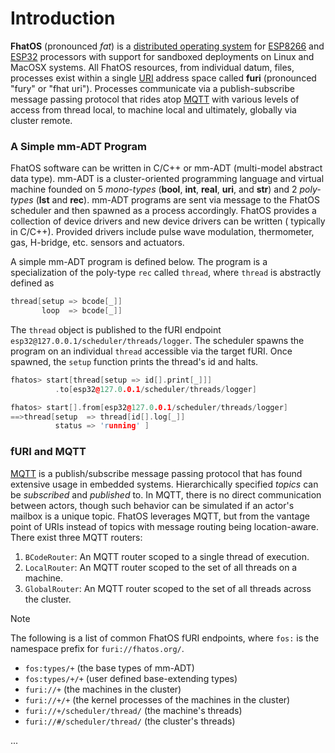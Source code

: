 # Introduction

**FhatOS** (pronounced _fat_) is
a [distributed operating system](https://en.wikipedia.org/wiki/Distributed_operating_system)
for [ESP8266](https://en.wikipedia.org/wiki/ESP8266) and [ESP32](https://en.wikipedia.org/wiki/ESP32) processors with
support for sandboxed deployments on Linux and MacOSX systems. All FhatOS resources, from individual datum, files,
processes exist within a single [URI](https://en.wikipedia.org/wiki/Uniform_Resource_Identifier) address space called
**furi** (pronounced "fury" or "fhat uri"). Processes communicate via a publish-subscribe message passing protocol that
rides atop [MQTT](https://en.wikipedia.org/wiki/MQTT) with various levels of access from thread local, to machine local
and ultimately, globally via cluster remote.

### A Simple mm-ADT Program

FhatOS software can be written in C/C++ or mm-ADT (multi-model abstract data type). mm-ADT is a cluster-oriented
programming language and virtual machine founded on 5 _mono-types_ (**bool**, **int**, **real**, **uri**, and **str**)
and 2 _poly-types_ (**lst** and **rec**). mm-ADT programs are sent via message to the FhatOS scheduler and then spawned
as a process accordingly. FhatOS provides a collection of device drivers and new device drivers can be written (
typically in C/C++). Provided drivers include pulse wave modulation, thermometer, gas, H-bridge, etc. sensors and
actuators.

A simple mm-ADT program is defined below. The program is a specialization of the poly-type `rec` called `thread`,
where `thread` is abstractly defined as

```.cpp
thread[setup => bcode[_]]
       loop  => bcode[_]]
```

The `thread` object is published to the fURI endpoint `esp32@127.0.0.1/scheduler/threads/logger`. The scheduler spawns
the program on an individual `thread` accessible via the target fURI. Once spawned, the `setup` function prints the
thread's id and halts.

```.cpp
fhatos> start[thread[setup => id[].print[_]]]
          .to[esp32@127.0.0.1/scheduler/threads/logger]    
```

```.cpp
fhatos> start[].from[esp32@127.0.0.1/scheduler/threads/logger]
==>thread[setup  => thread[id[].log[_]]
          status => 'running' ]
```

### fURI and MQTT

[MQTT](https://en.wikipedia.org/wiki/MQTT) is a publish/subscribe message passing protocol that has found extensive
usage in embedded systems. Hierarchically specified _topics_ can be _subscribed_ and _published_ to. In MQTT, there is no direct communication between actors, though such behavior can be simulated if an actor's mailbox is a unique topic. FhatOS leverages MQTT, but from the vantage point of URIs instead of topics with message routing being location-aware. There exist three MQTT routers:

1. `BCodeRouter`: An MQTT router scoped to a single thread of execution.
2. `LocalRouter`: An MQTT router scoped to the set of all threads on a machine.
3. `GlobalRouter`: An MQTT router scoped to the set of all threads across the cluster.

> [!note]
> The following is a list of common FhatOS fURI endpoints, where `fos:` is the namespace prefix
> for `furi://fhatos.org/`.
> * `fos:types/+` (the base types of mm-ADT)
> * `fos:types/+/+` (user defined base-extending types)
> * `furi://+` (the machines in the cluster)
> * `furi://+/+` (the kernel processes of the machines in the cluster)
> * `furi://+/scheduler/thread/` (the machine's threads)
> * `furi://#/scheduler/thread/` (the cluster's threads)

<!-- CODE:BASH:START -->
<!-- ../build/docs/build/main_runner.out -->
<!-- CODE:END -->
<!-- OUTPUT:START -->
...
<!-- OUTPUT:END -->
